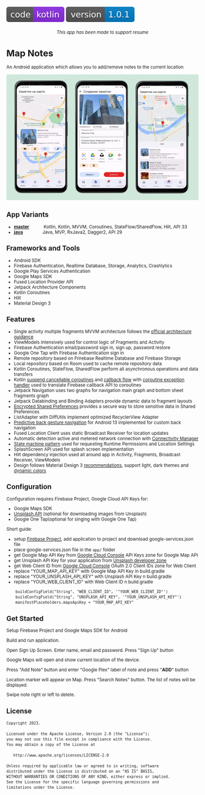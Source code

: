 ![badge](doc/images/code-kotlin-blueviolet.svg)  ![badge](doc/images/version-1.0.1-blue.svg)

<!-- <img src="doc/images/notes_002.jpg" alt="drawing" width="800"/> -->
<div align="center"><i><small>This app has been made to support resume</i></div>

# Map Notes

An Android application which allows you to add/remove notes to the current location   

<img src="doc/images/screenshots_002.png" alt="drawing" width="800"/> 

## App Variants
* [<b>master</b>](https://github.com/v777779/mapnotes) &emsp;&emsp;&emsp;Kotlin, Kotlin, MVVM, Coroutines, StateFlow/SharedFlow, Hilt,  API 33</div>
* [<b>java</b>](https://github.com/v777779/mapnotes/tree/java) &nbsp;&nbsp;&nbsp;&emsp;&emsp;&emsp; Java, MVP, RxJava2, Dagger2, API 29

## Frameworks and Tools

* Android SDK
* Firebase Authentication, Realtime Database, Storage, Analytics, Crashlytics
* Google Play Services Authentication
* Google Maps SDK
* Fused Location Provider API
* Jetpack Architecture Components
* Kotlin Coroutines 
* Hilt
* Material Design 3

## Features

* Single activity multiple fragments MVVM architecture follows the [official architecture guidance](https://developer.android.com/topic/architecture)
* ViewModels intensively used for control logic of Fragments and Activity
* Firebase Authentication  email/password sign in, sign up, password restore
* Google One Tap with Firebase Authentication sign in 
* Remote repository based on Frirebase Realtime Database and Firebase Storage 
* Local repository based on Room used to cache  remote repository data
* Kotlin Coroutines,  StateFlow, SharedFlow  perform all asynchronous operations and data transfers 
* Kotlin [suspend cancellable coroutines](https://kotlinlang.org/docs/cancellation-and-timeouts.html#timeout) and [callback flow](https://kotlinlang.org/api/kotlinx.coroutines/kotlinx-coroutines-core/kotlinx.coroutines.flow/callback-flow.html) with  [coroutine exception handler](https://kotlinlang.org/docs/exception-handling.html) used to translate Firebase callback API to coroutines
* Jetpack Navigation uses two graphs for navigation main graph and bottom sheet fragments graph
* Jetpack Databinding and Binding Adapters provide dynamic data to fragment layouts
* [Encrypted Shared Preferences](https://developer.android.com/topic/security/data) provides a secure way to store sensitive data in  Shared Preferences
* ListAdapter with DiffUtils implement optimized RecyclerView Adapter
* [Predictive back gesture navigation](https://developer.android.com/guide/navigation/custom-back/predictive-back-gesture) for Android 13 implemented for custom back navigation
* Fused Location Client uses static Broadcast Receiver for location updates
* Automatic detection active and metered network connection  with [Connectivity Manager](https://developer.android.com/training/basics/network-ops/reading-network-state)  
* [State machine pattern](https://en.wikipedia.org/wiki/Finite-state_machine) used for requesting Runtime Permissions and Location Settings
* SplashScreen API used for splash screen implementation
* Hilt dependency injection used all around app in Activity, Fragments, Broadcast Receiver, ViewModels
* Design follows Material Design 3 [recommendations](https://m3.material.io/), support light, dark themes and [dynamic colors](https://m3.material.io/styles/color/dynamic-color/overview)



## Configuration

Configuration requires Firebase Project, Google Cloud API Keys for:
- Google Maps SDK
- [Unsplash API](https://unsplash.com/developers) (optional  for downloading images from Unsplash)
- Google One Tap(optional for singing with Google One Tap)

Short guide:
- setup [Firebase Project](https://firebase.google.com/docs/android/setup), add application to project and download google-services.json file
- place google-services.json file in the `app/` folder
- get Google Map API Key  from [Google Cloud Console](https://console.cloud.google.com/) API Keys zone for Google Map API
- get Unsplash API Key for your application from  [Unsplash developer zone](https://unsplash.com/developers) 
- get Web Client ID from [Google Cloud Console](https://console.cloud.google.com/)  OAuth 2.0 Client IDs zone for Web Client
- replace "YOUR_MAP_API_KEY" with Google Map API Key in build.gradle
- replace "YOUR_UNSPLASH_API_KEY" with Unsplash API Key n build.gradle
- replace "YOUR_WEB_CLIENT_ID" with Web Client ID n build.gradle

```
    buildConfigField("String", "WEB_CLIENT_ID", '"YOUR_WEB_CLIENT_ID"')
    buildConfigField("String", "UNSPLASH_API_KEY", '"YOUR_UNSPLASH_API_KEY"')
    manifestPlaceholders.mapsApiKey = "YOUR_MAP_API_KEY"
```



## Get Started

Setup Firebase Project and Google Maps SDK for Android

Build and run application. 

Open Sign Up Screen. Enter name, email and password. Press "Sign Up" button

Google Maps will open and show current location of the device.

Press "Add Note" button and enter "Google Plex" label of note and press "**ADD**" button

Location marker will appear on Map. Press "Search Notes" button. The list of notes will be displayed.

Swipe note right or left to delete.



## License

```
Copyright 2023.

Licensed under the Apache License, Version 2.0 (the "License");
you may not use this file except in compliance with the License.
You may obtain a copy of the License at

   http://www.apache.org/licenses/LICENSE-2.0

Unless required by applicable law or agreed to in writing, software
distributed under the License is distributed on an "AS IS" BASIS,
WITHOUT WARRANTIES OR CONDITIONS OF ANY KIND, either express or implied.
See the License for the specific language governing permissions and
limitations under the License.
```

